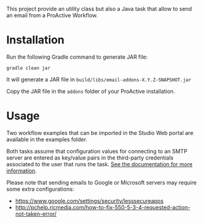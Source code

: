 This project provide an utility class but also a Java task that allow to send
an email from a ProActive Workflow.

# Installation

Run the following Gradle command to generate JAR file:

```
gradle clean jar
```

It will generate a JAR file in `build/libs/email-addons-X.Y.Z-SNAPSHOT.jar`

Copy the JAR file in the `addons` folder of your ProActive installation.

# Usage

Two workflow examples that can be imported in the Studio Web portal are
available in the examples folder.

Both tasks assume that configuration values for connecting to an SMTP server
are entered as key/value pairs in the third-party credentials associated to
the user that runs the task.
[See the documentation for more information](http://doc.activeeon.com/latest/user/ProActiveUserGuide.html#_third_party_credentials).

Please note that sending emails to Google or Microsoft servers may require some extra
configurations:

  - https://www.google.com/settings/security/lesssecureapps
  - http://pchelp.ricmedia.com/how-to-fix-550-5-3-4-requested-action-not-taken-error/
